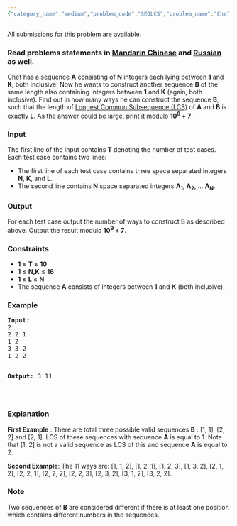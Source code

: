 ```yaml
---
{"category_name":"medium","problem_code":"SEQLCS","problem_name":"Chef and the Number Sequence","languages_supported":{"0":"ADA","1":"ASM","2":"BASH","3":"BF","4":"C","5":"C99 strict","6":"CAML","7":"CLOJ","8":"CLPS","9":"CPP 4.3.2","10":"CPP 4.9.2","11":"CPP14","12":"CS2","13":"D","14":"ERL","15":"FORT","16":"FS","17":"GO","18":"HASK","19":"ICK","20":"ICON","21":"JAVA","22":"JS","23":"LISP clisp","24":"LISP sbcl","25":"LUA","26":"NEM","27":"NICE","28":"NODEJS","29":"PAS fpc","30":"PAS gpc","31":"PERL","32":"PERL6","33":"PHP","34":"PIKE","35":"PRLG","36":"PYPY","37":"PYTH","38":"PYTH 3.4","39":"RUBY","40":"SCALA","41":"SCM chicken","42":"SCM guile","43":"SCM qobi","44":"ST","45":"TCL","46":"TEXT","47":"WSPC"},"max_timelimit":4,"source_sizelimit":50000,"problem_author":"rustinpiece","problem_tester":"iscsi","date_added":"1-08-2015","tags":{"0":"cook61","1":"dp","2":"medium","3":"rustinpiece"},"editorial_url":"http://discuss.codechef.com/problems/SEQLCS","time":{"view_start_date":1440357600,"submit_start_date":1440357600,"visible_start_date":1440357600,"end_date":1735669800},"layout":"problem"}
---
```

<span class="solution-visible-txt">All submissions for this problem are available.</span><h3> Read problems statements in <a target="_blank" href="http://www.codechef.com/download/translated/COOK61/mandarin/SEQLCS.pdf">Mandarin Chinese</a> and <a target="_blank" href="http://www.codechef.com/download/translated/COOK61/russian/SEQLCS.pdf">Russian</a> as well.</h3>
<p>Chef has a sequence <b>A</b> consisting of <b>N</b> integers each lying between <b>1</b> and <b>K</b>, both inclusive. Now he wants to construct another sequence <b>B</b> of the same length also containing integers between <b>1</b> and <b>K</b> (again, both inclusive). Find out in how many ways he can construct the sequence <b>B</b>, such that the length of <a href="https://en.wikipedia.org/wiki/Longest_common_subsequence_problem">Longest Common Subsequence (LCS)</a>  of <b>A</b> and <b>B</b> is exactly <b>L</b>. As the answer could be large, print it modulo <b>10<sup>9</sup> + 7</b>.
</p>
<h3>Input</h3>
<p>The first line of the input contains <b>T</b> denoting the number of test cases. Each test case contains two lines: </p>
<ul>
<li>The first line of each test case contains three space separated integers <b>N</b>, <b>K</b>, and <b>L</b>.</li>
<li>The second line contains <b>N</b> space separated integers <b>A<sub>1</sub></b>, <b>A<sub>2</sub></b>, ... <b>A<sub>N</sub></b>. </li>
</ul>
<h3>Output</h3>
<p>For each test case output the number of ways to construct B as described above. Output the result modulo <b>10<sup>9</sup> + 7</b>.</p>
<h3>Constraints</h3>
<ul>
<li><b>1</b> ≤ <b>T</b> ≤ <b>10</b></li>
<li><b>1</b> ≤ <b>N,K</b> ≤ <b>16</b> </li>
<li><b>1</b> ≤ <b>L</b> ≤ <b>N</b> </li>
<li>The sequence <b>A</b> consists of integers between <b>1</b> and <b>K</b> (both inclusive). </li>
</ul>
<h3>Example</h3>
<pre><b>Input:</b>
2
2 2 1
1 2
3 3 2
1 2 2

<b>Output:</b>
3
11

</pre><h3>Explanation</h3>
<p>
<b>First Example</b> : There are total three possible valid sequences <b>B</b> : [1, 1], [2, 2] and [2, 1]. LCS of these sequences with sequence <b>A</b> is equal to 1. Note that [1, 2] is not a valid sequence as LCS of this and sequence <b>A</b> is equal to 2.
</p>
<p>
<b>Second Example</b>: The 11 ways are: [1, 1, 2], [1, 2, 1], [1, 2, 3],  [1, 3, 2], [2, 1, 2], [2, 2, 1],  [2, 2, 2], [2, 2, 3], [2, 3, 2],  [3, 1, 2], [3, 2, 2].
</p>
<h3>Note</h3>
<p>Two sequences of <b>B</b> are considered different if there is at least one position which contains different numbers in the sequences.</p>
